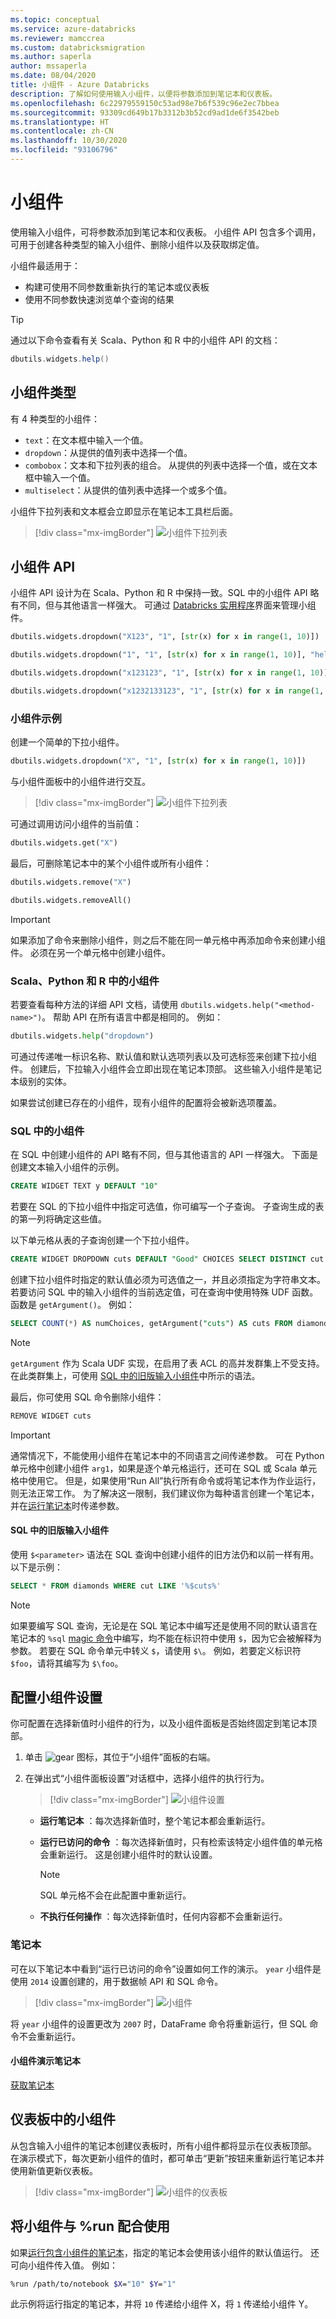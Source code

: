 ```yaml
---
ms.topic: conceptual
ms.service: azure-databricks
ms.reviewer: mamccrea
ms.custom: databricksmigration
ms.author: saperla
author: mssaperla
ms.date: 08/04/2020
title: 小组件 - Azure Databricks
description: 了解如何使用输入小组件，以便将参数添加到笔记本和仪表板。
ms.openlocfilehash: 6c22979559150c53ad98e7b6f539c96e2ec7bbea
ms.sourcegitcommit: 93309cd649b17b3312b3b52cd9ad1de6f3542beb
ms.translationtype: HT
ms.contentlocale: zh-CN
ms.lasthandoff: 10/30/2020
ms.locfileid: "93106796"
---
```

# <a name="widgets"></a>小组件

使用输入小组件，可将参数添加到笔记本和仪表板。 小组件 API 包含多个调用，可用于创建各种类型的输入小组件、删除小组件以及获取绑定值。

小组件最适用于：

* 构建可使用不同参数重新执行的笔记本或仪表板
* 使用不同参数快速浏览单个查询的结果

> [!TIP]
>
> 通过以下命令查看有关 Scala、Python 和 R 中的小组件 API 的文档：

```scala
dbutils.widgets.help()
```

## <a name="widget-types"></a>小组件类型

有 4 种类型的小组件：

* `text`：在文本框中输入一个值。
* `dropdown`：从提供的值列表中选择一个值。
* `combobox`：文本和下拉列表的组合。 从提供的列表中选择一个值，或在文本框中输入一个值。
* `multiselect`：从提供的值列表中选择一个或多个值。

小组件下拉列表和文本框会立即显示在笔记本工具栏后面。

> [!div class="mx-imgBorder"]
> ![小组件下拉列表](../_static/images/widgets/widget-dropdown.png)

## <a name="widget-api"></a>小组件 API

小组件 API 设计为在 Scala、Python 和 R 中保持一致。SQL 中的小组件 API 略有不同，但与其他语言一样强大。 可通过 [Databricks 实用程序](../dev-tools/databricks-utils.md)界面来管理小组件。

```python
dbutils.widgets.dropdown("X123", "1", [str(x) for x in range(1, 10)])

dbutils.widgets.dropdown("1", "1", [str(x) for x in range(1, 10)], "hello this is a widget")

dbutils.widgets.dropdown("x123123", "1", [str(x) for x in range(1, 10)], "hello this is a widget")

dbutils.widgets.dropdown("x1232133123", "1", [str(x) for x in range(1, 10)], "hello this is a widget 2")
```

### <a name="widget-example"></a>小组件示例

创建一个简单的下拉小组件。

```python
dbutils.widgets.dropdown("X", "1", [str(x) for x in range(1, 10)])
```

与小组件面板中的小组件进行交互。

> [!div class="mx-imgBorder"]
> ![小组件下拉列表](../_static/images/widgets/widget-dropdown2.png)

可通过调用访问小组件的当前值：

```python
dbutils.widgets.get("X")
```

最后，可删除笔记本中的某个小组件或所有小组件：

```python
dbutils.widgets.remove("X")

dbutils.widgets.removeAll()
```

> [!IMPORTANT]
>
> 如果添加了命令来删除小组件，则之后不能在同一单元格中再添加命令来创建小组件。 必须在另一个单元格中创建小组件。

### <a name="widgets-in-scala-python-and-r"></a>Scala、Python 和 R 中的小组件

若要查看每种方法的详细 API 文档，请使用 `dbutils.widgets.help("<method-name>")`。 帮助 API 在所有语言中都是相同的。 例如：

```python
dbutils.widgets.help("dropdown")
```

可通过传递唯一标识名称、默认值和默认选项列表以及可选标签来创建下拉小组件。 创建后，下拉输入小组件会立即出现在笔记本顶部。 这些输入小组件是笔记本级别的实体。

如果尝试创建已存在的小组件，现有小组件的配置将会被新选项覆盖。

### <a name="widgets-in-sql"></a>SQL 中的小组件

在 SQL 中创建小组件的 API 略有不同，但与其他语言的 API 一样强大。 下面是创建文本输入小组件的示例。

```sql
CREATE WIDGET TEXT y DEFAULT "10"
```

若要在 SQL 的下拉小组件中指定可选值，你可编写一个子查询。 子查询生成的表的第一列将确定这些值。

以下单元格从表的子查询创建一个下拉小组件。

```sql
CREATE WIDGET DROPDOWN cuts DEFAULT "Good" CHOICES SELECT DISTINCT cut FROM diamonds
```

创建下拉小组件时指定的默认值必须为可选值之一，并且必须指定为字符串文本。 若要访问 SQL 中的输入小组件的当前选定值，可在查询中使用特殊 UDF 函数。 函数是 `getArgument()`。 例如：

```sql
SELECT COUNT(*) AS numChoices, getArgument("cuts") AS cuts FROM diamonds WHERE cut = getArgument("cuts")
```

> [!NOTE]
>
> `getArgument` 作为 Scala UDF 实现，在启用了表 ACL 的高并发群集上不受支持。 在此类群集上，可使用 [SQL 中的旧版输入小组件](#legacy-input)中所示的语法。

最后，你可使用 SQL 命令删除小组件：

```sql
REMOVE WIDGET cuts
```

> [!IMPORTANT]
>
> 通常情况下，不能使用小组件在笔记本中的不同语言之间传递参数。 可在 Python 单元格中创建小组件 `arg1`，如果是逐个单元格运行，还可在 SQL 或 Scala 单元格中使用它。 但是，如果使用“Run All”执行所有命令或将笔记本作为作业运行，则无法正常工作。 为了解决这一限制，我们建议你为每种语言创建一个笔记本，并在[运行笔记本](notebook-workflows.md)时传递参数。

#### <a name="legacy-input-widgets-in-sql"></a><a id="legacy-input"> </a><a id="legacy-input-widgets-in-sql"> </a>SQL 中的旧版输入小组件

使用 `$<parameter>` 语法在 SQL 查询中创建小组件的旧方法仍和以前一样有用。 以下是示例：

```sql
SELECT * FROM diamonds WHERE cut LIKE '%$cuts%'
```

> [!NOTE]
>
> 如果要编写 SQL 查询，无论是在 SQL 笔记本中编写还是使用不同的默认语言在笔记本的 `%sql` [magic 命令](notebooks-use.md#language-magic)中编写，均不能在标识符中使用 `$`，因为它会被解释为参数。 若要在 SQL 命令单元中转义 `$`，请使用 `$\`。 例如，若要定义标识符 `$foo`，请将其编写为 `$\foo`。

## <a name="configure-widget-settings"></a>配置小组件设置

你可配置在选择新值时小组件的行为，以及小组件面板是否始终固定到笔记本顶部。

1. 单击 ![gear](../_static/images/widgets/gear.png) 图标，其位于“小组件”面板的右端。
2. 在弹出式“小组件面板设置”对话框中，选择小组件的执行行为。

   > [!div class="mx-imgBorder"]
   > ![小组件设置](../_static/images/widgets/widget-settings.png)

   * **运行笔记本** ：每次选择新值时，整个笔记本都会重新运行。
   * **运行已访问的命令** ：每次选择新值时，只有检索该特定小组件值的单元格会重新运行。 这是创建小组件时的默认设置。

     > [!NOTE]
     >
     > SQL 单元格不会在此配置中重新运行。

   * **不执行任何操作** ：每次选择新值时，任何内容都不会重新运行。

### <a name="notebook"></a>笔记本

可在以下笔记本中看到“运行已访问的命令”设置如何工作的演示。 `year` 小组件是使用 `2014` 设置创建的，用于数据帧 API 和 SQL 命令。

> [!div class="mx-imgBorder"]
> ![小组件](../_static/images/widgets/widget-demo.png)

将 `year` 小组件的设置更改为 `2007` 时，DataFrame 命令将重新运行，但 SQL 命令不会重新运行。

#### <a name="widget-demo-notebook"></a>小组件演示笔记本

[获取笔记本](../_static/notebooks/widget-demo.html)

## <a name="widgets-in-dashboards"></a>仪表板中的小组件

从包含输入小组件的笔记本创建仪表板时，所有小组件都将显示在仪表板顶部。 在演示模式下，每次更新小组件的值时，都可单击“更新”按钮来重新运行笔记本并使用新值更新仪表板。

> [!div class="mx-imgBorder"]
> ![小组件的仪表板](../_static/images/widgets/widget-dashboard2.png)

## <a name="use-widgets-with-run"></a>将小组件与 %run 配合使用

如果[运行包含小组件的笔记本](notebooks-use.md#run)，指定的笔记本会使用该小组件的默认值运行。 还可向小组件传入值。 例如：

```bash
%run /path/to/notebook $X="10" $Y="1"
```

此示例将运行指定的笔记本，并将 `10` 传递给小组件 X，将 `1` 传递给小组件 Y。